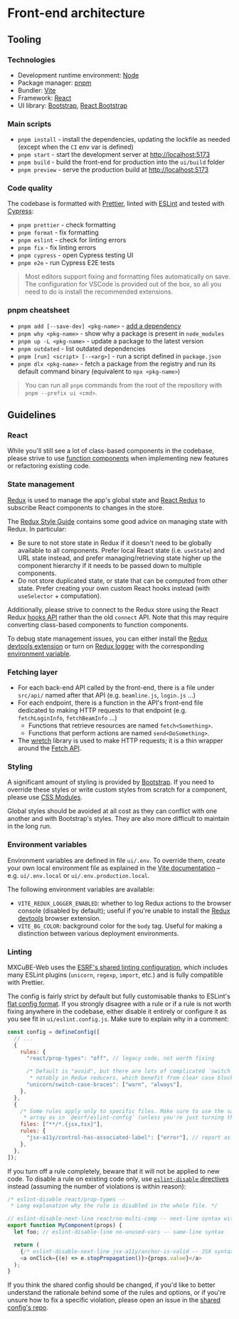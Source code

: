 # Front-end architecture

## Tooling

### Technologies

- Development runtime environment: [Node](https://nodejs.org/)
- Package manager: [pnpm](https://pnpm.io/)
- Bundler: [Vite](https://vitejs.dev/)
- Framework: [React](https://react.dev/)
- UI library: [Bootstrap](https://getbootstrap.com/), [React Bootstrap](https://react-bootstrap.github.io/)

### Main scripts

- `pnpm install` - install the dependencies, updating the lockfile as needed (except when the `CI` env var is defined)
- `pnpm start` - start the development server at <http://localhost:5173>
- `pnpm build` - build the front-end for production into the `ui/build` folder
- `pnpm preview` - serve the production build at <http://localhost:5173>

### Code quality

The codebase is formatted with [Prettier](https://prettier.io/), linted with [ESLint](https://eslint.org/) and tested with [Cypress](https://www.cypress.io/):

- `pnpm prettier` - check formatting
- `pnpm format` - fix formatting
- `pnpm eslint` - check for linting errors
- `pnpm fix` - fix linting errors
- `pnpm cypress` - open Cypress testing UI
- `pnpm e2e` - run Cypress E2E tests

> Most editors support fixing and formatting files automatically on save. The configuration for VSCode is provided out of the box, so all you need to do is install the recommended extensions.

### pnpm cheatsheet

- `pnpm add [--save-dev] <pkg-name>` - [add a dependency](https://pnpm.io/cli/add)
- `pnpm why <pkg-name>` - show why a package is present in `node_modules`
- `pnpm up -L <pkg-name>` - update a package to the latest version
- `pnpm outdated` - list outdated dependencies
- `pnpm [run] <script> [--<arg>]` - run a script defined in `package.json`
- `pnpm dlx <pkg-name>` - fetch a package from the registry and run its default
  command binary (equivalent to `npx <pkg-name>`)

> You can run all `pnpm` commands from the root of the repository with `pnpm --prefix ui <cmd>`.

## Guidelines

### React

While you'll still see a lot of class-based components in the codebase, please strive to use [function components](https://react.dev/learn#components) when implementing new features or refactoring existing code.

### State management

[Redux](https://redux.js.org/) is used to manage the app's global state and [React Redux](https://react-redux.js.org/) to subscribe React components to changes in the store.

The [Redux Style Guide](https://redux.js.org/style-guide/) contains some good advice on managing state with Redux. In particular:

- Be sure to not store state in Redux if it doesn't need to be globally available to all components. Prefer local React state (i.e. `useState`) and URL state instead, and prefer managing/retrieving state higher up the component hierarchy if it needs to be passed down to multiple components.
- Do not store duplicated state, or state that can be computed from other state. Prefer creating your own custom React hooks instead (with `useSelector` + computation).

Additionally, please strive to connect to the Redux store using the React Redux [hooks API](https://react-redux.js.org/api/hooks) rather than the old `connect` API. Note that this may require converting class-based components to function components.

To debug state management issues, you can either install the [Redux devtools extension](https://github.com/reduxjs/redux-devtools/tree/main/extension#installation) or turn on [Redux logger](https://github.com/LogRocket/redux-logger) with the corresponding [environment variable](#environment-variables).

### Fetching layer

- For each back-end API called by the front-end, there is a file under `src/api/` named after that API (e.g. `beamline.js`, `login.js` ...)
- For each endpoint, there is a function in the API's front-end file dedicated to making HTTP requests to that endpoint (e.g. `fetchLoginInfo`, `fetchBeamInfo` ...)
  - Functions that retrieve resources are named `fetch<Something>`.
  - Functions that perform actions are named `send<DoSomething>`.
- The [wretch](https://github.com/elbywan/wretch) library is used to make HTTP requests; it is a thin wrapper around the [Fetch API](https://developer.mozilla.org/en-US/docs/Web/API/Fetch_API).

### Styling

A significant amount of styling is provided by [Bootstrap](https://getbootstrap.com/). If you need to override these styles or write custom styles from scratch for a component, please use [CSS Modules](https://github.com/css-modules/css-modules).

Global styles should be avoided at all cost as they can conflict with one another and with Bootstrap's styles. They are also more difficult to maintain in the long run.

### Environment variables

Environment variables are defined in file `ui/.env`. To override them, create your own local environment file as explained in the [Vite documentation](https://vitejs.dev/guide/env-and-mode.html#env-files) – e.g. `ui/.env.local` or `ui/.env.production.local`.

The following environment variables are available:

- `VITE_REDUX_LOGGER_ENABLED`: whether to log Redux actions to the browser console (disabled by default); useful if you're unable to install the [Redux devtools](https://github.com/reduxjs/redux-devtools/tree/main/extension#installation) browser extension.
- `VITE_BG_COLOR`: background color for the `body` tag. Useful for making a distinction between various deployment environments.

### Linting

MXCuBE-Web uses the [ESRF's shared linting configuration](https://gitlab.esrf.fr/ui/eslint-config), which includes many ESLint plugins (`unicorn`, `regexp`, `import`, etc.) and is fully compatible with Prettier.

The config is fairly strict by default but fully customisable thanks to ESLint's [flat config format](https://eslint.org/docs/latest/use/configure/configuration-files). If you strongly disagree with a rule or if a rule is not worth fixing anywhere in the codebase, either disable it entirely or configure it as you see fit in `ui/eslint.config.js`. Make sure to explain why in a comment:

```js
const config = defineConfig([
  // ...
  {
    rules: {
      "react/prop-types": "off", // legacy code, not worth fixing

      /* Default is "avoid", but there are lots of complicated `switch` statements,
       * notably in Redux reducers, which benefit from clear case blocks. */
      "unicorn/switch-case-braces": ["warn", "always"],
    },
  },
  {
    /* Some rules apply only to specific files. Make sure to use the same `files`
     * array as in `@esrf/eslint-config` (unless you're just turning the rule off). */
    files: ["**/*.{jsx,tsx}"],
    rules: {
      "jsx-a11y/control-has-associated-label": ["error"], // report as errors instead of warnings
    },
  },
]);
```

If you turn off a rule completely, beware that it will not be applied to new code. To disable a rule on existing code only, use [`eslint-disable` directives](https://eslint.org/docs/latest/use/configure/rules#disabling-rules) instead (assuming the number of violations is within reason):

```js
/* eslint-disable react/prop-types --
 * Long explanation why the rule is disabled in the whole file. */

// eslint-disable-next-line react/no-multi-comp -- next-line syntax with short explanation
export function MyComponent(props) {
  let foo; // eslint-disable-line no-unused-vars -- same-line syntax

  return (
    {/* eslint-disable-next-line jsx-a11y/anchor-is-valid -- JSX syntax */}
    <a onClick={(e) => e.stopPropagation()}>{props.value}</a>
  );
}
```

If you think the shared config should be changed, if you'd like to better understand the rationale behind some of the rules and options, or if you're unsure how to fix a specific violation, please open an issue in the [shared config's repo](https://gitlab.esrf.fr/ui/eslint-config).
